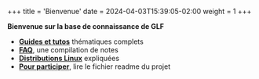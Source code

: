 +++
title = 'Bienvenue'
date = 2024-04-03T15:39:05-02:00
weight = 1
+++

**Bienvenue sur la base de connaissance de GLF**

- **[Guides et tutos](guides/)** thématiques complets
- **[FAQ](faq/)**, une compilation de notes
- **[Distributions Linux](distribs/)** expliquées
- **[Pour participer](https://github.com/Gaming-Linux-FR/glf-notes)**, lire le fichier readme du projet
